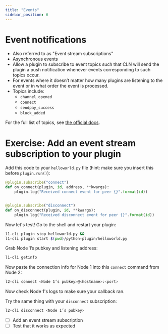 ```yaml
---
title: "Events"
sidebar_position: 6
---
```


# Event notifications

- Also referred to as "Event stream subscriptions"
- Asynchronous events
- Allow a plugin to subscribe to event topics such that CLN will send the plugin a push notification whenever events corresponding to such topics occur.
- For events where it doesn’t matter how many plugins are listening to the event or in what order the event is processed.
- Topics include:
  - `channel_opened`
  - `connect`
  - `sendpay_success`
  - `block_added`

For the full list of topics, see [the official docs](https://docs.corelightning.org/docs/event-notifications).

# Exercise: Add an event stream subscription to your plugin

Add this code to your `helloworld.py` file (hint: make sure you insert this before `plugin.run()`):

```python
@plugin.subscribe("connect")
def on_connect(plugin, id, address, **kwargs):
    plugin.log("Received connect event for peer {}".format(id))


@plugin.subscribe("disconnect")
def on_disconnect(plugin, id, **kwargs):
    plugin.log("Received disconnect event for peer {}".format(id))
```

Now let's test! Go to the shell and restart your plugin:

```sh
l1-cli plugin stop helloworld.py && 
l1-cli plugin start $(pwd)/python-plugin/helloworld.py
```

Grab Node 1’s pubkey and listening address:

```sh
l1-cli getinfo
```

Now paste the connection info for Node 1 into this `connect` command from Node 2:

```sh
l2-cli connect <Node 1’s pubkey>@<hostname>:<port>
```

Now check Node 1's logs to make sure your callback ran.

Try the same thing with your `disconnect` subscription:

```sh
l2-cli disconnect <Node 1’s pubkey>
```

- [ ] Add an event stream subscription
- [ ] Test that it works as expected
